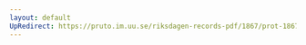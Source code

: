 ```yaml
---
layout: default
UpRedirect: https://pruto.im.uu.se/riksdagen-records-pdf/1867/prot-1867--fk--412/prot-1867--fk--412_000.pdf
---
```

